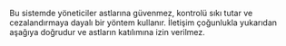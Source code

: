 Bu sistemde yöneticiler astlarına güvenmez, kontrolü sıkı tutar ve cezalandırmaya dayalı bir yöntem kullanır. İletişim çoğunlukla yukarıdan aşağıya doğrudur ve astların katılımına izin verilmez.
